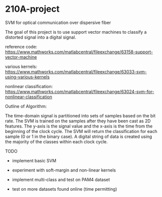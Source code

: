 # 210A-project
SVM for optical communication over dispersive fiber

The goal of this project is to use support vector machines to classify a distorted signal into a digital signal.

reference code: https://www.mathworks.com/matlabcentral/fileexchange/63158-support-vector-machine

various kernels: https://www.mathworks.com/matlabcentral/fileexchange/63033-svm-using-various-kernels

nonlinear classification: https://www.mathworks.com/matlabcentral/fileexchange/63024-svm-for-nonlinear-classification

Outline of Algorithm:

The time-domain signal is partitioned into sets of samples based on the bit rate. The SVM is trained on the samples after they have been cast as 2D features. The y-axis is the signal value and the x-axis is the time from the beginning of the clock cycle.
The SVM will return the classification for each sample (0 or 1 in the binary case). A digital string of data is created using the majority of the classes within each clock cycle.

TODO

- implement basic SVM

- experiment with soft-margin and non-linear kernels

- implement multi-class and test on PAM4 dataset

- test on more datasets found online (time permitting)